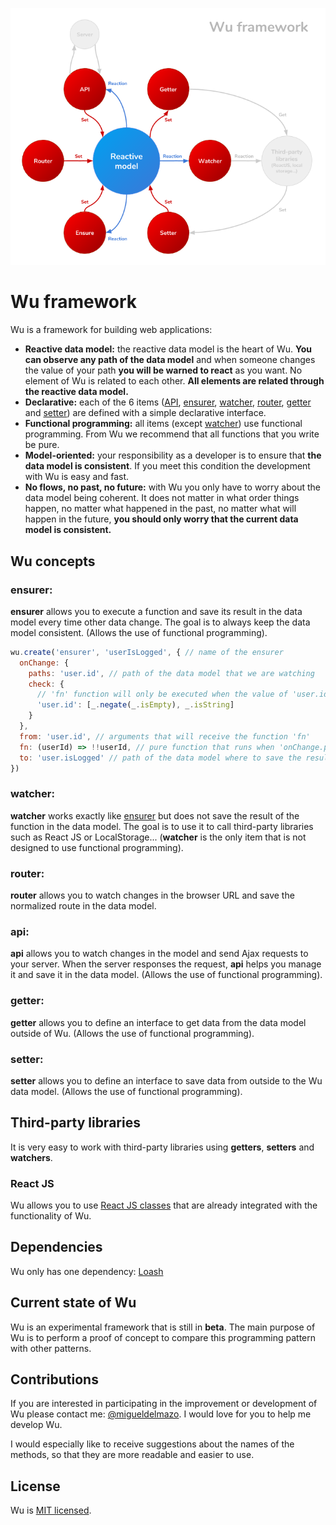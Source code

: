 ![Pattern](./docs/wu-framework.png)

# Wu framework

Wu is a framework for building web applications:

* **Reactive data model:** the reactive data model is the heart of Wu. **You can observe any path of the data model** and when someone changes the value of your path **you will be warned to react** as you want. No element of Wu is related to each other. **All elements are related through the reactive data model.**
* **Declarative:** each of the 6 items ([API](#api), [ensurer](#ensurer), [watcher](#watcher), [router](#router), [getter](#getter) and [setter](#setter)) are defined with a simple declarative interface.
* **Functional programming:** all items (except [watcher](#watcher)) use functional programming. From Wu we recommend that all functions that you write be pure.
* **Model-oriented:** your responsibility as a developer is to ensure that **the data model is consistent**. If you meet this condition the development with Wu is easy and fast.
* **No flows, no past, no future:** with Wu you only have to worry about the data model being coherent. It does not matter in what order things happen, no matter what happened in the past, no matter what will happen in the future, **you should only worry that the current data model is consistent.**

## Wu concepts

### ensurer:
**ensurer** allows you to execute a function and save its result in the data model every time other data change. The goal is to always keep the data model consistent.
(Allows the use of functional programming).

```javascript
wu.create('ensurer', 'userIsLogged', { // name of the ensurer
  onChange: {
    paths: 'user.id', // path of the data model that we are watching
    check: {
      // 'fn' function will only be executed when the value of 'user.id' is a non-empty string
      'user.id': [_.negate(_.isEmpty), _.isString]
    }
  },
  from: 'user.id', // arguments that will receive the function 'fn'
  fn: (userId) => !!userId, // pure function that runs when 'onChange.paths' has changed
  to: 'user.isLogged' // path of the data model where to save the result of 'fn'
})
```

### watcher:
**watcher** works exactly like [ensurer](#ensurer) but does not save the result of the function in the data model. The goal is to use it to call third-party libraries such as React JS or LocalStorage...
(**watcher** is the only item that is not designed to use functional programming).

### router:
**router** allows you to watch changes in the browser URL and save the normalized route in the data model.

### api:
**api** allows you to watch changes in the model and send Ajax requests to your server. When the server responses the request, **api** helps you manage it and save it in the data model. (Allows the use of functional programming).

### getter:
**getter** allows you to define an interface to get data from the data model outside of Wu. (Allows the use of functional programming).

### setter:
**setter** allows you to define an interface to save data from outside to the Wu data model. (Allows the use of functional programming).

## Third-party libraries

It is very easy to work with third-party libraries using **getters**, **setters** and **watchers**.

### React JS

Wu allows you to use [React JS classes](https://reactjs.org) that are already integrated with the functionality of Wu.

## Dependencies

Wu only has one dependency: [Loash](https://lodash.com)

## Current state of Wu

Wu is an experimental framework that is still in **beta**. The main purpose of Wu is to perform a proof of concept to compare this programming pattern with other patterns.

## Contributions

If you are interested in participating in the improvement or development of Wu please contact me: [@migueldelmazo](https://twitter.com/migueldelmazo). I would love for you to help me develop Wu.

I would especially like to receive suggestions about the names of the methods, so that they are more readable and easier to use.

## License

Wu is [MIT licensed](./docs/LICENSE.txt).
